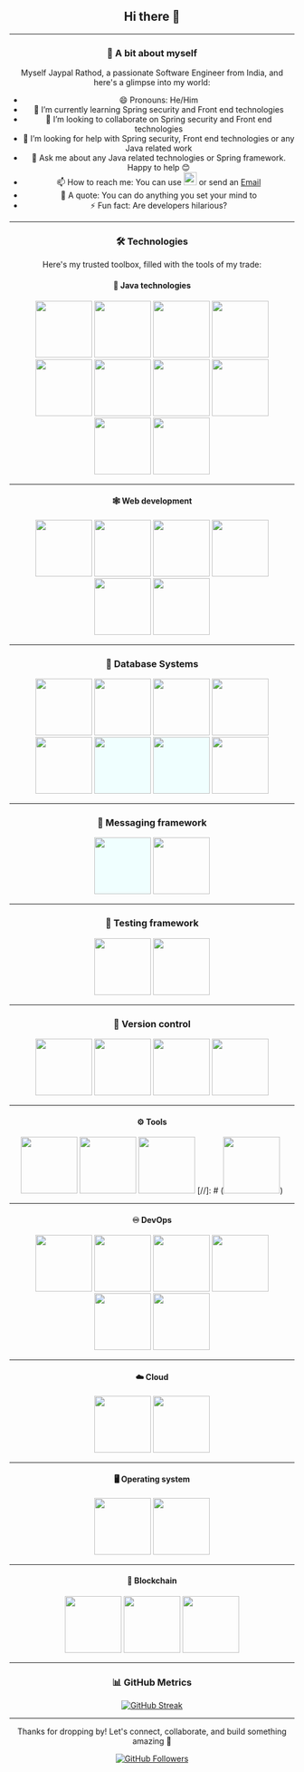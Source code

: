 <div align="center">

<h2 align="center"> Hi there 👋 </h2>

---

### 🧠 A bit about myself

Myself Jaypal Rathod, a passionate Software Engineer from India, and here's a glimpse into my world:

- 😄 Pronouns: He/Him
- 🌱 I’m currently learning Spring security and Front end technologies
- 👯 I’m looking to collaborate on Spring security and Front end technologies
- 🤔 I’m looking for help with Spring security, Front end technologies or any Java related work
- 💬 Ask me about any Java related technologies or Spring framework. Happy to help 😊
- 📫 How to reach me: You can use [<img src = "https://user-images.githubusercontent.com/74038190/235294012-0a55e343-37ad-4b0f-924f-c8431d9d2483.gif" width="23">](https://www.linkedin.com/in/jaypalr/) or send an [Email](jaypal.rathod1307@gmail.com)
- 💖 A quote: You can do anything you set your mind to
- ⚡ Fun fact: Are developers hilarious?

---

### 🛠️ Technologies

Here's my trusted toolbox, filled with the tools of my trade:

#### 🏡 Java technologies

<img src="https://user-images.githubusercontent.com/25181517/117201156-9a724800-adec-11eb-9a9d-3cd0f67da4bc.png" width="100">
<img src="https://user-images.githubusercontent.com/25181517/117201470-f6d56780-adec-11eb-8f7c-e70e376cfd07.png" width="100">
<img src="https://user-images.githubusercontent.com/25181517/183891303-41f257f8-6b3d-487c-aa56-c497b880d0fb.png" width="100">
<img src="https://user-images.githubusercontent.com/25181517/192107856-aa92c8b1-b615-47c3-9141-ed0d29a90239.png" width="100" >
<img src="https://user-images.githubusercontent.com/25181517/192107858-fe19f043-c502-4009-8c47-476fc89718ad.png" width="100">
<img src="https://user-images.githubusercontent.com/25181517/117207242-07d5a700-adf4-11eb-975e-be04e62b984b.png" width="100">
<img src="https://user-images.githubusercontent.com/25181517/183894676-137319b5-1364-4b6a-ba4f-e9fc94ddc4aa.png" width="100">
<img src="https://user-images.githubusercontent.com/25181517/190229463-87fa862f-ccf0-48da-8023-940d287df610.png" width="100">
<img src="https://user-images.githubusercontent.com/25181517/185157723-1ca89950-665d-467c-b653-953559daa1c7.png" width="100">
<img src="https://user-images.githubusercontent.com/25181517/186711335-a3729606-5a78-4496-9a36-06efcc74f800.png" width="100">

---

#### 🕸️ Web development

<img src="https://github.com/Anmol-Baranwal/Cool-GIFs-For-GitHub/assets/74038190/29fd6286-4e7b-4d6c-818f-c4765d5e39a9" width="100">

[//]: # (<img src="https://user-images.githubusercontent.com/25181517/192158954-f88b5814-d510-4564-b285-dff7d6400dad.png" width="100">)

<img src="https://github.com/Anmol-Baranwal/Cool-GIFs-For-GitHub/assets/74038190/67f477ed-6624-42da-99f0-1a7b1a16eecb" width="100">

[//]: # (<img src="https://user-images.githubusercontent.com/25181517/183898674-75a4a1b1-f960-4ea9-abcb-637170a00a75.png" width="100">)

<img src="https://user-images.githubusercontent.com/25181517/183898054-b3d693d4-dafb-4808-a509-bab54cf5de34.png" width="100">

<img src="https://user-images.githubusercontent.com/74038190/212257454-16e3712e-945a-4ca2-b238-408ad0bf87e6.gif" width="100">

[//]: # (<img src="https://user-images.githubusercontent.com/25181517/117447155-6a868a00-af3d-11eb-9cfe-245df15c9f3f.png" width="100">)

<img src="https://user-images.githubusercontent.com/25181517/183890598-19a0ac2d-e88a-4005-a8df-1ee36782fde1.png" width="100">

<img src="https://user-images.githubusercontent.com/25181517/183897015-94a058a6-b86e-4e42-a37f-bf92061753e5.png" width="100">

---

### 🏪 Database Systems

<img src="https://user-images.githubusercontent.com/25181517/117208740-bfb78400-adf5-11eb-97bb-09072b6bedfc.png" width="100">
<img src="https://user-images.githubusercontent.com/25181517/117207493-49665200-adf4-11eb-808e-a9c0fcc2a0a0.png" width="100">
<img src="https://user-images.githubusercontent.com/25181517/117208736-bdedc080-adf5-11eb-912f-61c7d43705f6.png" width="100">
<img src="https://user-images.githubusercontent.com/25181517/183896128-ec99105a-ec1a-4d85-b08b-1aa1620b2046.png" width="100">
<img src="https://user-images.githubusercontent.com/25181517/182884894-d3fa6ee0-f2b4-4960-9961-64740f533f2a.png" width="100">
<img src="https://user-images.githubusercontent.com/25181517/182884177-d48a8579-2cd0-447a-b9a6-ffc7cb02560e.png" width="100" style="background-color: azure" color="white">
<img src="https://github.com/marwin1991/profile-technology-icons/assets/136815194/4a7b5089-5015-4cdc-bc48-1d913446e1ca" width="100" style="background-color: azure" color="white">
<img src="https://github.com/marwin1991/profile-technology-icons/assets/19180175/3b371807-db7c-45b4-8720-c0cfc901680a" width="100">

---

### 💬 Messaging framework

<img src="https://user-images.githubusercontent.com/25181517/192107004-2d2fff80-d207-4916-8a3e-130fee5ee495.png" width="100" style="background-color: azure" color="white">
<img src="https://github.com/marwin1991/profile-technology-icons/assets/136815194/50342602-8025-4030-b492-550f2eaa4073" width="100">

---

### 🧪 Testing framework

<img src="https://user-images.githubusercontent.com/25181517/117533873-484d4480-afef-11eb-9fad-67c8605e3592.png" width="100">
<img src="https://user-images.githubusercontent.com/25181517/183892181-ad32b69e-3603-418c-b8e7-99e976c2a784.png" width="100">

---

### 🌿 Version control

<img src="https://user-images.githubusercontent.com/74038190/212281775-b468df30-4edc-4bf8-a4ee-f52e1aaddc86.gif" width="100">
<img src="https://user-images.githubusercontent.com/25181517/192108375-268c35e6-ab26-44b2-88bf-e3121a4e5083.png" width="100">
<img src="https://user-images.githubusercontent.com/25181517/192108374-8da61ba1-99ec-41d7-80b8-fb2f7c0a4948.png" width="100">
<img src="https://user-images.githubusercontent.com/25181517/192108376-c675d39b-90f6-4073-bde6-5a9291644657.png" width="100">

[//]: # (<img src="https://user-images.githubusercontent.com/74038190/212257468-1e9a91f1-b626-4baa-b15d-5c385dfa7ed2.gif" width="100">)

---

#### ⚙️ Tools

<img src="https://user-images.githubusercontent.com/25181517/192108890-200809d1-439c-4e23-90d3-b090cf9a4eea.png" width="100">
<img src="https://user-images.githubusercontent.com/74038190/212257465-7ce8d493-cac5-494e-982a-5a9deb852c4b.gif" width="100">
<img src="https://user-images.githubusercontent.com/25181517/192109061-e138ca71-337c-4019-8d42-4792fdaa7128.png" width="100">
[//]: # (<img src="https://user-images.githubusercontent.com/25181517/192108891-d86b6220-e232-423a-bf5f-90903e6887c3.png" width="100">)

--- 

#### ♾️ DevOps

<img src="https://user-images.githubusercontent.com/25181517/183868728-b2e11072-00a5-47e2-8a4e-4ebbb2b8c554.png" width="100">
<img src="https://user-images.githubusercontent.com/25181517/117207330-263ba280-adf4-11eb-9b97-0ac5b40bc3be.png"  width="100">
<img src="https://user-images.githubusercontent.com/25181517/182534006-037f08b5-8e7b-4e5f-96b6-5d2a5558fa85.png" width="100">
<img src="https://user-images.githubusercontent.com/25181517/179090274-733373ef-3b59-4f28-9ecb-244bea700932.png" width="100">
<img src="https://user-images.githubusercontent.com/25181517/182534182-c510199a-7a4d-4084-96e3-e3db2251bbce.png" width="100">
<img src="https://user-images.githubusercontent.com/25181517/182534075-4962068b-4407-46c2-ac67-ddcb86af30cc.png" width="100">

---

#### ☁️ Cloud

<img src="https://user-images.githubusercontent.com/25181517/183896132-54262f2e-6d98-41e3-8888-e40ab5a17326.png" width="100">
<img src="https://user-images.githubusercontent.com/25181517/183911544-95ad6ba7-09bf-4040-ac44-0adafedb9616.png" width="100">

---

#### 🖥️ Operating system

<img src="https://user-images.githubusercontent.com/25181517/186884150-05e9ff6d-340e-4802-9533-2c3f02363ee3.png" width="100">
<img src="https://user-images.githubusercontent.com/25181517/186884153-99edc188-e4aa-4c84-91b0-e2df260ebc33.png" width="100">

--- 

#### 🔗 Blockchain

<img src="https://github.com/user-attachments/assets/094cc004-c6d6-47ff-800c-393e70bfa762" width="100">
<img src="https://github.com/user-attachments/assets/eb979871-1d57-4ea7-b8af-bfb1165a2979" width="100">
<img src="https://github.com/user-attachments/assets/4ebe4430-a141-4fc5-9ddd-dc5b439177b6" width="100">

---

### 📊 GitHub Metrics

[![GitHub Streak](https://streak-stats.demolab.com/?user=jaypalr1&theme=dark)](https://git.io/streak-stats)

---

<p align="center">
  Thanks for dropping by! Let's connect, collaborate, and build something amazing 🌟
</p>

<p align="center">
<a href="https://github.com/jaypalr1">
  <img src="https://img.shields.io/github/followers/jaypalr1?style=social" alt="GitHub Followers">
</a>
</p>

</div>
